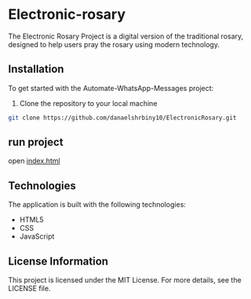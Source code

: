# Electronic-rosary

The Electronic Rosary Project is a digital version of the traditional rosary, designed to help users pray the rosary using modern technology.

## Installation

To get started with the Automate-WhatsApp-Messages project:

1. Clone the repository to your local machine

```bash
git clone https://github.com/danaelshrbiny10/ElectronicRosary.git
```

## run project

open [index.html](./index.html)

## Technologies

The application is built with the following technologies:

- HTML5
- CSS
- JavaScript

## License Information

This project is licensed under the MIT License. For more details, see the LICENSE file.
